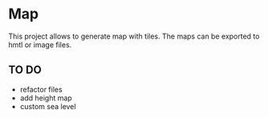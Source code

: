 # Map

This project allows to generate map with tiles. The maps can be exported to hmtl or image files.

## TO DO

- refactor files
- add height map
- custom sea level